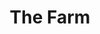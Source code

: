 ---
title: "The Farm"
summary: "The Farm is a Liverpool based band that became popular in 1990. The group's most popular releases bridged the gap between late-'80s dance music and classic pop/rock stylings. Founded in 1990. Members include: Steven Levy, George Maher, Keith Mullin, Roy Boulter, Steve Grimes, Peter Hooton, Ben Leach, Phillip Strongman, Anthony Evans, Andy McVann, and John Melvin."
image: "the-farm.jpg"
apple_music_artist_url: "https://music.apple.com/gb/artist/the-farm/188147"
wikipedia_url: "none"
---